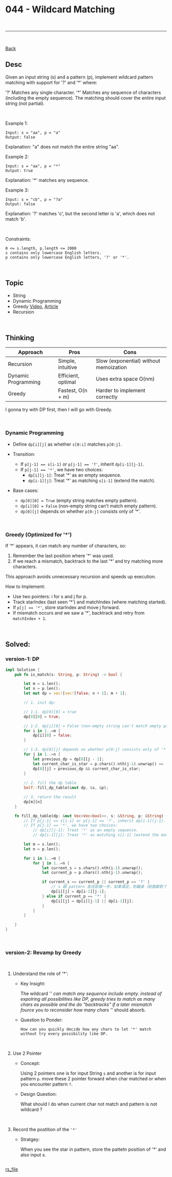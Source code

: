 # 044 - Wildcard Matching

<br>

---

<br>

[Back](../..)

## Desc

Given an input string (s) and a pattern (p), implement wildcard pattern matching with support for '?' and '*' where:

'?' Matches any single character.
'*' Matches any sequence of characters (including the empty sequence).
The matching should cover the entire input string (not partial).

<br>

Example 1:

```
Input: s = "aa", p = "a"
Output: false
```

Explanation: "a" does not match the entire string "aa".


Example 2:

```
Input: s = "aa", p = "*"
Output: true
```


Explanation: '*' matches any sequence.


Example 3:

```
Input: s = "cb", p = "?a"
Output: false
```

Explanation: '?' matches 'c', but the second letter is 'a', which does not match 'b'.

<br>

Constraints:

```
0 <= s.length, p.length <= 2000
s contains only lowercase English letters.
p contains only lowercase English letters, '?' or '*'.
```

<br>

## Topic

* String
* Dynamic Programming
* Greedy [Video](https://www.bilibili.com/video/BV18V411b74c/?spm_id_from=333.337.search-card.all.click&vd_source=9780a181ac9f1fee5f680f255ee5bc73), [Article](https://medium.com/@ralph-tech/%E6%BC%94%E7%AE%97%E6%B3%95%E5%AD%B8%E7%BF%92%E7%AD%86%E8%A8%98-%E8%B2%AA%E5%A9%AA%E6%BC%94%E7%AE%97%E6%B3%95-greedy-algorithm-e2666b93d05f)
* Recursion

<br>

## Thinking

| Approach  | Pros  | Cons  |
|---|---|---|
| Recursion  | Simple, intuitive  | 	Slow (exponential) without memoization |
| Dynamic Programming  | Efficient, optimal	  | Uses extra space O(nm)|
| Greedy  | Fastest, O(n + m)	  |  Harder to implement correctly|

I gonna try with DP first, then I will go with Greedy.

<br>

### Dynamic Programming

* Define `dp[i][j]` as whether `s[0:i]` matches `p[0:j]`.

* Transition:
    * If `p[j-1] == s[i-1]` or `p[j-1] == '?'`, inherit `dp[i-1][j-1]`.
    * If `p[j-1] == '*'`, we have two choices:
        * `dp[i][j-1]`: Treat '*' as an empty sequence.
        * `dp[i-1][j]`: Treat '*' as matching `s[i-1]` (extend the match).

* Base cases:

    * `dp[0][0] = True` (empty string matches empty pattern).
    * `dp[i][0] = False` (non-empty string can't match empty pattern).
    * `dp[0][j]` depends on whether `p[0:j]` consists only of '*'.


<br>

### Greedy (Optimized for '*')

If '*' appears, it can match any number of characters, so:

1. Remember the last position where '*' was used.
2. If we reach a mismatch, backtrack to the last '*' and try matching more characters.

This approach avoids unnecessary recursion and speeds up execution.

How to Implement:

* Use two pointers: i for s and j for p.
* Track starIndex (last seen '*') and matchIndex (where matching started).
* If `p[j] == '*'`, store starIndex and move j forward.
* If mismatch occurs and we saw a '*', backtrack and retry from `matchIndex + 1`.

<br>

## Solved:

### version-1: DP

```rust
impl Solution {
    pub fn is_match(s: String, p: String) -> bool {

        let m = s.len();
        let n = p.len();
        let mut dp = vec![vec![false; n + 1]; m + 1];

        // 1. init dp:

        // 1-1. dp[0][0] = true
        dp[0][0] = true;

        // 1-2. dp[i][0] = False (non-empty string can't match empty pattern). additional: skip i = 0.
        for i in 1..=m {
            dp[i][0] = false;
        }

        // 1-3. dp[0][j] depends on whether p[0:j] consists only of '*'.
        for j in 1..=n {
            let previous_dp = dp[0][j - 1];
            let current_char_is_star = p.chars().nth(j-1).unwrap() == '*';
            dp[0][j] = previous_dp && current_char_is_star;
        }
        
        // 2. fill the dp table
        Self::fill_dp_table(&mut dp, &s, &p);

        // 3. return the result
        dp[m][n]
    }

    fn fill_dp_table(dp: &mut Vec<Vec<bool>>, s: &String, p: &String) {
        // If p[j-1] == s[i-1] or p[j-1] == '?', inherit dp[i-1][j-1].
        // If p[j-1] == '*', we have two choices:
            // dp[i][j-1]: Treat '*' as an empty sequence.
            // dp[i-1][j]: Treat '*' as matching s[i-1] (extend the match).

        let m = s.len();
        let n = p.len();

        for i in 1..=m {
            for j in 1..=n {
                let current_s = s.chars().nth(i-1).unwrap();
                let current_p = p.chars().nth(j-1).unwrap();

                if current_s == current_p || current_p == '?' {
                    // s 跟 pattern 各往前推一步，如果滿足，則繼承（前面都對了，那新的 s, p 也都一樣或者 p 是 '?' 那也必定符合）
                    dp[i][j] = dp[i-1][j-1]; 
                } else if current_p == '*' {
                    dp[i][j] = dp[i][j-1] || dp[i-1][j];
                }
            }
        }

    }
}
```

<br>

### version-2: Revamp by Greedy

<br>

1. Understand the role of '*':

    * Key Insight:

        The wildcard '*' can match any sequence include empty. instead of expolring all possibilities like DP, greedy tries to match as many chars as possible and the do "backtracks" if a later mismatch fource you to reconsider how many chars '*' should absorb.

    * Question to Ponder:

          How can you quickly decide how any chars to let '*' match without try every possibility like DP.

<br>

2. Use 2 Pointer

    * Concept:

        Using 2 pointers one is for input String `s` and another is for input pattern `p`. move these 2 pointer forward when char matched or when you encounter pattern `?`.

    * Design Question:

        What should I do when current char not match and pattern is not wildcard ?

<br>

3. Record the postition of the `'*'`

    * Stratgey:

        When you see the star in pattern, store the pattetn position of '*' and also input s. 



```rust

```

[rs_file](../../leetcode/src/hard/wildcard_matching.rs)